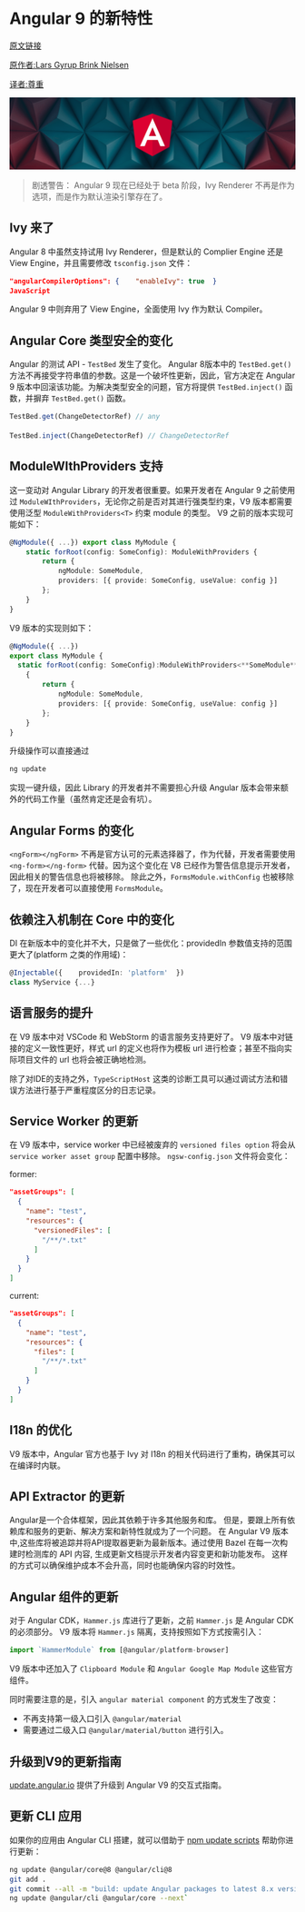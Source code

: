 # Angular 9 的新特性

[原文链接](https://www.telerik.com/blogs/top-new-features-of-angular-9)

[原作者:Lars Gyrup Brink Nielsen](https://www.telerik.com/blogs/author/nwose-lotanna)

[译者:尊重](https://www.zhihu.com/people/yiji-yiben-ming/posts)

![Cover photo by Pixabay on Pexels.](../assets/angular-192/logo.png)

> 剧透警告： Angular 9 现在已经处于 beta 阶段，Ivy Renderer 不再是作为选项，而是作为默认渲染引擎存在了。

## Ivy 来了

Angular 8 中虽然支持试用 Ivy Renderer，但是默认的 Complier Engine 还是 View Engine，并且需要修改 `tsconfig.json` 文件：

```json
"angularCompilerOptions": {    "enableIvy": true  }
JavaScript
```

Angular 9 中则弃用了 View Engine，全面使用 Ivy 作为默认 Compiler。

## Angular Core 类型安全的变化

Angular 的测试 API -  `TestBed` 发生了变化。
Angular 8版本中的 `TestBed.get()` 方法不再接受字符串值的参数。这是一个破坏性更新，因此，官方决定在 Angular 9 版本中回滚该功能。为解决类型安全的问题，官方将提供 `TestBed.inject()` 函数，并摒弃 `TestBed.get()` 函数。

```typescript
TestBed.get(ChangeDetectorRef) // any

TestBed.inject(ChangeDetectorRef) // ChangeDetectorRef
```

## ModuleWIthProviders 支持

这一变动对 Angular Library 的开发者很重要。如果开发者在 Angular 9 之前使用过 `ModuleWIthProviders`，无论你之前是否对其进行强类型约束，V9 版本都需要使用泛型 `ModuleWithProviders<T>` 约束 module 的类型。
V9 之前的版本实现可能如下：

```typescript
@NgModule({ ...}) export class MyModule { 
    static forRoot(config: SomeConfig): ModuleWithProviders {  
        return {  
            ngModule: SomeModule,  
            providers: [{ provide: SomeConfig, useValue: config }]  
        };  
    }  
}
```

V9 版本的实现则如下：

```typescript
@NgModule({ ...})  
export class MyModule {  
  static forRoot(config: SomeConfig):ModuleWithProviders<**SomeModule**> 
    {  
        return {  
            ngModule: SomeModule,  
            providers: [{ provide: SomeConfig, useValue: config }]  
        };  
    }  
}
```

升级操作可以直接通过 

```bash
ng update
```

实现一键升级，因此 Library 的开发者并不需要担心升级 Angular 版本会带来额外的代码工作量（虽然肯定还是会有坑）。

## Angular Forms 的变化

`<ngForm></ngForm>` 不再是官方认可的元素选择器了，作为代替，开发者需要使用 `<ng-form></ng-form>` 代替。因为这个变化在 V8 已经作为警告信息提示开发者，因此相关的警告信息也将被移除。
除此之外，`FormsModule.withConfig` 也被移除了，现在开发者可以直接使用 `FormsModule`。

## 依赖注入机制在 Core 中的变化

DI 在新版本中的变化并不大，只是做了一些优化：providedIn 参数值支持的范围更大了(platform 之类的作用域)：

```typescript
@Injectable({    providedIn: 'platform'  })  
class MyService {...}
```

## 语言服务的提升

在 V9 版本中对 VSCode 和 WebStorm 的语言服务支持更好了。
V9 版本中对链接的定义一致性更好，样式 url 的定义也将作为模板 url 进行检查；甚至不指向实际项目文件的 url 也将会被正确地检测。

除了对IDE的支持之外，`TypeScriptHost` 这类的诊断工具可以通过调试方法和错误方法进行基于严重程度区分的日志记录。

## Service Worker 的更新

在 V9 版本中，service worker 中已经被废弃的 `versioned files option` 将会从 `service worker asset group` 配置中移除。 `ngsw-config.json` 文件将会变化：

former:

```json
"assetGroups": [  
  {  
    "name": "test",  
    "resources": {  
      "versionedFiles": [  
        "/**/*.txt"  
      ]  
    }  
  }  
]
```

current:

```json
"assetGroups": [  
  {  
    "name": "test",  
    "resources": {  
      "files": [  
        "/**/*.txt"  
      ]  
    }  
  }  
]
```

## I18n 的优化

V9 版本中，Angular 官方也基于 Ivy 对 I18n 的相关代码进行了重构，确保其可以在编译时内联。

## API Extractor 的更新

Angular是一个合体框架，因此其依赖于许多其他服务和库。
但是，要跟上所有依赖库和服务的更新、解决方案和新特性就成为了一个问题。
在 Angular V9 版本中,这些库将被追踪并将API提取器更新为最新版本。通过使用 Bazel 在每一次构建时检测库的 API 内容, 生成更新文档提示开发者内容变更和新功能发布。
这样的方式可以确保维护成本不会升高，同时也能确保内容的时效性。

## Angular 组件的更新

对于 Angular CDK，`Hammer.js` 库进行了更新，之前 `Hammer.js` 是 Angular CDK 的必须部分。 V9 版本将 `Hammer.js` 隔离，支持按照如下方式按需引入：

```typescript
import `HammerModule` from [@angular/platform-browser]
```

V9 版本中还加入了 `Clipboard Module` 和 `Angular Google Map Module` 这些官方组件。

同时需要注意的是，引入 `angular material component` 的方式发生了改变：

- 不再支持第一级入口引入 `@angular/material`
- 需要通过二级入口 `@angular/material/button` 进行引入。

## 升级到V9的更新指南

[update.angular.io](update.angular.io) 提供了升级到 Angular V9 的交互式指南。

## 更新 CLI 应用

如果你的应用由 Angular CLI 搭建，就可以借助于 [npm update scripts](https://next.angular.io/api/forms/NgModel#update) 帮助你进行更新：

```bash
ng update @angular/core@8 @angular/cli@8  
git add .  
git commit --all -m "build: update Angular packages to latest 8.x version"  
ng update @angular/cli @angular/core --next`
```
